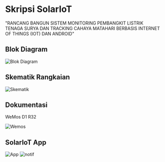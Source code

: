 # Skripsi SolarIoT

"RANCANG BANGUN SISTEM MONITORING PEMBANGKIT LISTRIK TENAGA SURYA DAN TRACKING CAHAYA MATAHARI BERBASIS INTERNET OF THINGS (IOT) DAN ANDROID"

## Blok Diagram

![Blok Diagram](https://github.com/user-attachments/assets/27469a8e-ac6d-4a92-bc6f-2bf2263edb26)

## Skematik Rangkaian

![Skematik](https://github.com/user-attachments/assets/5ea62821-1325-47bd-8f41-b8b7ec20e649)

## Dokumentasi
WeMos D1 R32

![Wemos](https://github.com/user-attachments/assets/c96c796e-83b8-4b17-951c-27c0a0e65678)

## SolarIoT App

![App](https://github.com/user-attachments/assets/ea46d771-20f2-4064-b446-d42eab7b07d9)
![notif](https://github.com/user-attachments/assets/6c5f7cab-410e-4354-8091-04fba6b5c7b2)
